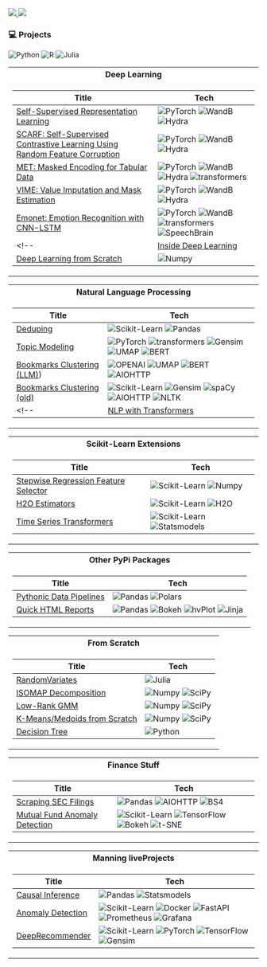 <a href="https://www.linkedin.com/in/chris-santiago-ds/">
<img src="https://img.shields.io/badge/-Linkedin-blue?style=flat&logo=linkedin">
</a>

<a href="https://pypi.org/user/cjsantiago/">
<img src="https://img.shields.io/badge/PyPi-cjsantiago-blue?style=flat&logo=pypi&logoColor=white">
</a>

### :computer: Projects

![Python](https://img.shields.io/badge/python-3670A0?style=for-the-badge&logo=python&logoColor=ffdd54) ![R](https://img.shields.io/badge/r-%23276DC3.svg?style=for-the-badge&logo=r&logoColor=white) ![Julia](https://img.shields.io/badge/-Julia-9558B2?style=for-the-badge&logo=julia&logoColor=white)

<table>
<tr><th>Deep Learning</th></tr>
<tr>
<td>

|Title|Tech|
|---|---|
|[Self-Supervised Representation Learning](https://github.com/chris-santiago/autoencoders)|![PyTorch](https://img.shields.io/badge/PyTorch-grey?style=flat&logo=pytorch) ![WandB](https://img.shields.io/badge/WandB-grey?style=flat&logo=weightsandbiases) ![Hydra](https://img.shields.io/badge/Hydra-grey?style=flat)|
|[SCARF: Self-Supervised Contrastive Learning Using Random Feature Corruption](https://github.com/chris-santiago/scarf)|![PyTorch](https://img.shields.io/badge/PyTorch-grey?style=flat&logo=pytorch) ![WandB](https://img.shields.io/badge/WandB-grey?style=flat&logo=weightsandbiases) ![Hydra](https://img.shields.io/badge/Hydra-grey?style=flat)| 
|[MET: Masked Encoding for Tabular Data](https://github.com/chris-santiago/met)|![PyTorch](https://img.shields.io/badge/PyTorch-grey?style=flat&logo=pytorch) ![WandB](https://img.shields.io/badge/WandB-grey?style=flat&logo=weightsandbiases) ![Hydra](https://img.shields.io/badge/Hydra-grey?style=flat) ![transformers](https://img.shields.io/badge/transformers-grey?style=flat)| 
|[VIME: Value Imputation and Mask Estimation](https://github.com/chris-santiago/vime)|![PyTorch](https://img.shields.io/badge/PyTorch-grey?style=flat&logo=pytorch) ![WandB](https://img.shields.io/badge/WandB-grey?style=flat&logo=weightsandbiases) ![Hydra](https://img.shields.io/badge/Hydra-grey?style=flat)|
|[Emonet: Emotion Recognition with CNN-LSTM](https://github.com/chris-santiago/emonet)| ![PyTorch](https://img.shields.io/badge/PyTorch-grey?style=flat&logo=pytorch) ![WandB](https://img.shields.io/badge/WandB-grey?style=flat&logo=weightsandbiases) ![transformers](https://img.shields.io/badge/transformers-grey?style=flat) ![SpeechBrain](https://img.shields.io/badge/SpeechBrain-grey?style=flat)|
<!--|[Inside Deep Learning](https://github.com/chris-santiago/dlwpt)|![PyTorch](https://img.shields.io/badge/PyTorch-grey?style=flat&logo=pytorch) ![AIM](https://img.shields.io/badge/AIM-grey?style=flat)|
|[Deep Learning from Scratch](https://github.com/chris-santiago/dlfs)|![Numpy](https://img.shields.io/badge/Numpy-grey?style=flat&logo=numpy)| -->

</td>
</tr>
</table>

<table>
<tr><th>Natural Language Processing</th></tr>
<tr>
<td>

|Title|Tech|
|---|---|
|[Deduping](https://github.com/chris-santiago/stringcluster)| ![Scikit-Learn](https://img.shields.io/badge/Scikit-Learn-grey?style=flat&logo=scikitlearn) ![Pandas](https://img.shields.io/badge/Pandas-grey?style=flat&logo=pandas)|
|[Topic Modeling](https://github.com/chris-santiago/webtopics)| ![PyTorch](https://img.shields.io/badge/PyTorch-grey?style=flat&logo=pytorch) ![transformers](https://img.shields.io/badge/transformers-grey?style=flat) ![Gensim](https://img.shields.io/badge/Gensim-grey?style=flat) ![UMAP](https://img.shields.io/badge/UMAP-grey?style=flat) ![BERT](https://img.shields.io/badge/BERT-grey?style=flat)|
|[Bookmarks Clustering (LLM)](https://github.com/chris-santiago/bookmarks-topics))|![OPENAI](https://img.shields.io/badge/OpenAI-%23412991?logo=openai&logoColor=white) ![UMAP](https://img.shields.io/badge/UMAP-grey?style=flat) ![BERT](https://img.shields.io/badge/BERT-grey?style=flat) ![AIOHTTP](https://img.shields.io/badge/AIOHTTP-grey?style=flat&logo=aiohttp)|
|[Bookmarks Clustering (old)](https://github.com/chris-santiago/bookmarks_clustering)| ![Scikit-Learn](https://img.shields.io/badge/Scikit-Learn-grey?style=flat&logo=scikitlearn) ![Gensim](https://img.shields.io/badge/Gensim-grey?style=flat) ![spaCy](https://img.shields.io/badge/spaCy-grey?style=flat&logo=spacy) ![AIOHTTP](https://img.shields.io/badge/AIOHTTP-grey?style=flat&logo=aiohttp) ![NLTK](https://img.shields.io/badge/NLTK-grey?style=flat)|
<!-- |[NLP with Transformers](https://github.com/chris-santiago/nlpwt)| ![PyTorch](https://img.shields.io/badge/PyTorch-grey?style=flat&logo=pytorch) ![transformers](https://img.shields.io/badge/transformers-grey?style=flat) ![BERT](https://img.shields.io/badge/BERT-grey?style=flat)| -->
</td>
</tr>
</table>

<table>
<tr><th>Scikit-Learn Extensions</th></tr>
<tr>
<td>

|Title|Tech|
|---|---|
|[Stepwise Regression Feature Selector](https://github.com/chris-santiago/steps)| ![Scikit-Learn](https://img.shields.io/badge/Scikit-Learn-grey?style=flat&logo=scikitlearn) ![Numpy](https://img.shields.io/badge/Numpy-grey?style=flat&logo=numpy)|
|[H2O Estimators](https://github.com/chris-santiago/wetsuit)| ![Scikit-Learn](https://img.shields.io/badge/Scikit-Learn-grey?style=flat&logo=scikitlearn) ![H2O](https://img.shields.io/badge/H2O-grey?style=flat)|
|[Time Series Transformers](https://github.com/chris-santiago/tsfeast)| ![Scikit-Learn](https://img.shields.io/badge/Scikit-Learn-grey?style=flat&logo=scikitlearn) ![Statsmodels](https://img.shields.io/badge/Statsmodels-grey?style=flat)|
</td>
</tr>
</table>

<table>
<tr><th>Other PyPi Packages</th></tr>
<tr>
<td>

|Title|Tech|
|---|---|
|[Pythonic Data Pipelines](https://github.com/chris-santiago/dpipes)| ![Pandas](https://img.shields.io/badge/Pandas-grey?style=flat&logo=pandas) ![Polars](https://img.shields.io/badge/Polars-grey?style=flat&logo=polars)|
|[Quick HTML Reports](https://github.com/chris-santiago/dbrief)| ![Pandas](https://img.shields.io/badge/Pandas-grey?style=flat&logo=pandas) ![Bokeh](https://img.shields.io/badge/Bokeh-grey?style=flat) ![hvPlot](https://img.shields.io/badge/hvPlot-grey?style=flat) ![Jinja](https://img.shields.io/badge/Jinja-grey?style=flat&logo=jinja)|

</td>
</tr>
</table>

<table>
<tr><th>From Scratch</th></tr>
<tr>
<td>

|Title|Tech|
|---|---|
|[RandomVariates](https://github.com/chris-santiago/RandomVariates.jl)| ![Julia](https://img.shields.io/badge/Julia-grey?style=flat&logo=julia)|
|[ISOMAP Decomposition](https://github.com/chris-santiago/decomposition)| ![Numpy](https://img.shields.io/badge/Numpy-grey?style=flat&logo=numpy) ![SciPy](https://img.shields.io/badge/SciPy-grey?style=flat&logo=scipy)|
|[Low-Rank GMM](https://github.com/chris-santiago/gmm)| ![Numpy](https://img.shields.io/badge/Numpy-grey?style=flat&logo=numpy) ![SciPy](https://img.shields.io/badge/SciPy-grey?style=flat&logo=scipy)|
|[K-Means/Medoids from Scratch](https://github.com/chris-santiago/kmeans)| ![Numpy](https://img.shields.io/badge/Numpy-grey?style=flat&logo=numpy) ![SciPy](https://img.shields.io/badge/SciPy-grey?style=flat&logo=scipy)|
|[Decision Tree](https://github.com/chris-santiago/tree)|![Python](https://img.shields.io/badge/Python-grey?style=flat&logo=python)|

</td>
</tr>
</table>

<table>
<tr><th>Finance Stuff</th></tr>
<tr>
<td>

|Title|Tech|
|---|---|
|[Scraping SEC Filings](https://github.com/chris-santiago/top-holdings)| ![Pandas](https://img.shields.io/badge/Pandas-grey?style=flat&logo=pandas) ![AIOHTTP](https://img.shields.io/badge/AIOHTTP-grey?style=flat&logo=aiohttp) ![BS4](https://img.shields.io/badge/BS4-grey?style=flat)|
|[Mutual Fund Anomaly Detection](https://github.com/chris-santiago/aafm)| ![Scikit-Learn](https://img.shields.io/badge/Scikit-Learn-grey?style=flat&logo=scikitlearn) ![TensorFlow](https://img.shields.io/badge/TensorFlow-grey?style=flat&logo=tensorflow) ![Bokeh](https://img.shields.io/badge/Bokeh-grey?style=flat) ![t-SNE](https://img.shields.io/badge/t-SNE-grey?style=flat)|
</td>
</tr>
</table>

<table>
<tr><th>Manning liveProjects</th></tr>
<tr>
<td>

|Title|Tech|
|---|---|
|[Causal Inference](https://github.com/chris-santiago/manning-causal-inference)| ![Pandas](https://img.shields.io/badge/Pandas-grey?style=flat&logo=pandas) ![Statsmodels](https://img.shields.io/badge/Statsmodels-grey?style=flat)|
|[Anomaly Detection](https://github.com/chris-santiago/liveProject-anomalyDetection)| ![Scikit-Learn](https://img.shields.io/badge/Scikit-Learn-grey?style=flat&logo=scikitlearn) ![Docker](https://img.shields.io/badge/Docker-grey?style=flat&logo=docker) ![FastAPI](https://img.shields.io/badge/FastAPI-grey?style=flat&logo=fastapi) ![Prometheus](https://img.shields.io/badge/Prometheus-grey?style=flat&logo=prometheus) ![Grafana](https://img.shields.io/badge/Grafana-grey?style=flat&logo=grafana)|
|[DeepRecommender](https://github.com/chris-santiago/liveProject-deepRecommender)| ![Scikit-Learn](https://img.shields.io/badge/Scikit-Learn-grey?style=flat&logo=scikitlearn) ![PyTorch](https://img.shields.io/badge/PyTorch-grey?style=flat&logo=pytorch) ![TensorFlow](https://img.shields.io/badge/TensorFlow-grey?style=flat&logo=tensorflow) ![Gensim](https://img.shields.io/badge/Gensim-grey?style=flat)|

</td>
</tr>
</table>


<!--
**chris-santiago/chris-santiago** is a ✨ _special_ ✨ repository because its `README.md` (this file) appears on your GitHub profile.

<br><br>
:mortar_board: M.S. Analytics, [Georgia Institute of Technology](https://pe.gatech.edu/degrees/analytics)
<br>
:mortar_board: M.S. Finance, [Johns Hopkins Carey Business School](https://carey.jhu.edu/programs/master-science-programs/ms-finance)
<br>

Here are some ideas to get you started:

- 🔭 I’m currently working on ...
- 🌱 I’m currently learning ...
- 👯 I’m looking to collaborate on ...
- 🤔 I’m looking for help with ...
- 💬 Ask me about ...
- 📫 How to reach me: ...
- 😄 Pronouns: ...
- ⚡ Fun fact: ...

<p>&nbsp;<img align="center" src="https://github-readme-stats.vercel.app/api?username=chris-santiago&show_icons=true&locale=en" alt="chris-santiago" /></p>

-->

